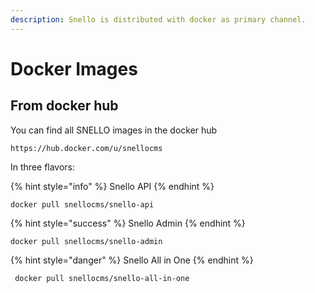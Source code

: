 ```yaml
---
description: Snello is distributed with docker as primary channel.
---
```


# Docker Images

## From docker hub

You can find all SNELLO images in the docker hub

```
https://hub.docker.com/u/snellocms
```

In three flavors:

{% hint style="info" %}
 Snello API
{% endhint %}

```text
docker pull snellocms/snello-api
```

{% hint style="success" %}
Snello Admin
{% endhint %}

```text
docker pull snellocms/snello-admin
```

{% hint style="danger" %}
Snello All in One
{% endhint %}

```text
 docker pull snellocms/snello-all-in-one
```


